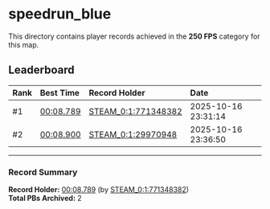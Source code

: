 # speedrun_blue

This directory contains player records achieved in the **250 FPS** category for this map.

## Leaderboard

| Rank | Best Time | Record Holder | Date                |
| :--- | :-------- | :------------ | :------------------ |
| #1   | [00:08.789](./00008789_STEAM_0_1_771348382_20251016-233114.zip) | [STEAM_0:1:771348382](https://speedrun16.com/profile/STEAM_0:1:771348382)   | 2025-10-16 23:31:14 |
| #2   | [00:08.900](./00008900_STEAM_0_1_29970948_20251016-233650.zip) | [STEAM_0:1:29970948](https://speedrun16.com/profile/STEAM_0:1:29970948)   | 2025-10-16 23:36:50 |

---

### Record Summary
**Record Holder:** [00:08.789](./00008789_STEAM_0_1_771348382_20251016-233114.zip) (by [STEAM_0:1:771348382](https://speedrun16.com/profile/STEAM_0:1:771348382))  
**Total PBs Archived:** 2